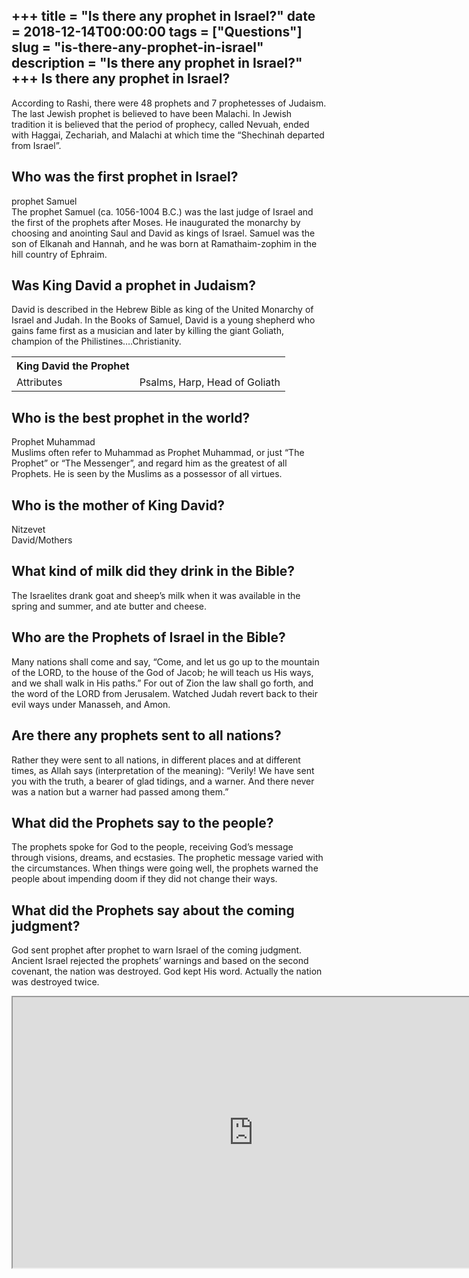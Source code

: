 +++
title = "Is there any prophet in Israel?"
date = 2018-12-14T00:00:00
tags = ["Questions"]
slug = "is-there-any-prophet-in-israel"
description = "Is there any prophet in Israel?"
+++
Is there any prophet in Israel?
-------------------------------

According to Rashi, there were 48 prophets and 7 prophetesses of Judaism. The last Jewish prophet is believed to have been Malachi. In Jewish tradition it is believed that the period of prophecy, called Nevuah, ended with Haggai, Zechariah, and Malachi at which time the “Shechinah departed from Israel”.

Who was the first prophet in Israel?
------------------------------------

prophet Samuel  
The prophet Samuel (ca. 1056-1004 B.C.) was the last judge of Israel and the first of the prophets after Moses. He inaugurated the monarchy by choosing and anointing Saul and David as kings of Israel. Samuel was the son of Elkanah and Hannah, and he was born at Ramathaim-zophim in the hill country of Ephraim.

Was King David a prophet in Judaism?
------------------------------------

David is described in the Hebrew Bible as king of the United Monarchy of Israel and Judah. In the Books of Samuel, David is a young shepherd who gains fame first as a musician and later by killing the giant Goliath, champion of the Philistines….Christianity.

<table><tr><th>King David the Prophet</th></tr><tr><td>Attributes</td><td>Psalms, Harp, Head of Goliath</td></tr></table>

Who is the best prophet in the world?
-------------------------------------

Prophet Muhammad  
Muslims often refer to Muhammad as Prophet Muhammad, or just “The Prophet” or “The Messenger”, and regard him as the greatest of all Prophets. He is seen by the Muslims as a possessor of all virtues.

Who is the mother of King David?
--------------------------------

Nitzevet  
David/Mothers

What kind of milk did they drink in the Bible?
----------------------------------------------

The Israelites drank goat and sheep’s milk when it was available in the spring and summer, and ate butter and cheese.

Who are the Prophets of Israel in the Bible?
--------------------------------------------

Many nations shall come and say, “Come, and let us go up to the mountain of the LORD, to the house of the God of Jacob; he will teach us His ways, and we shall walk in His paths.” For out of Zion the law shall go forth, and the word of the LORD from Jerusalem. Watched Judah revert back to their evil ways under Manasseh, and Amon.

Are there any prophets sent to all nations?
-------------------------------------------

Rather they were sent to all nations, in different places and at different times, as Allah says (interpretation of the meaning): “Verily! We have sent you with the truth, a bearer of glad tidings, and a warner. And there never was a nation but a warner had passed among them.”

What did the Prophets say to the people?
----------------------------------------

The prophets spoke for God to the people, receiving God’s message through visions, dreams, and ecstasies. The prophetic message varied with the circumstances. When things were going well, the prophets warned the people about impending doom if they did not change their ways.

What did the Prophets say about the coming judgment?
----------------------------------------------------

God sent prophet after prophet to warn Israel of the coming judgment. Ancient Israel rejected the prophets’ warnings and based on the second covenant, the nation was destroyed. God kept His word. Actually the nation was destroyed twice.

<iframe allow="accelerometer; autoplay; clipboard-write; encrypted-media; gyroscope; picture-in-picture" allowfullscreen="" class="__youtube_prefs__  epyt-is-override  no-lazyload" data-no-lazy="1" data-origheight="433" data-origwidth="770" data-skipgform_ajax_framebjll="" height="433" id="_ytid_69019" loading="lazy" src="https://www.youtube.com/embed/x23K9qlDT8o?enablejsapi=1&autoplay=0&cc_load_policy=0&cc_lang_pref=&iv_load_policy=1&loop=0&modestbranding=0&rel=1&fs=1&playsinline=0&autohide=2&theme=dark&color=red&controls=1&" title="YouTube player" width="770"></iframe>